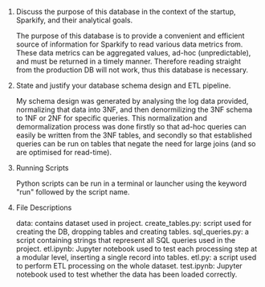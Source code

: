 1. Discuss the purpose of this database in the context of the startup, Sparkify, and their analytical goals.

    The purpose of this database is to provide a convenient and efficient source of information for Sparkify to read various data metrics from.
    These data metrics can be aggregated values, ad-hoc (unpredictable), and must be returned in a timely manner.
    Therefore reading straight from the production DB will not work, thus this database is necessary.

2. State and justify your database schema design and ETL pipeline.
    
    My schema design was generated by analysing the log data provided, normalizing that data into 3NF, and then denormilizing the 3NF schema to 
    1NF or 2NF for specific queries.
    This normalization and demormalization process was done firstly so that ad-hoc queries can easily be written from the 3NF tables, and 
    secondly so that established queries
    can be run on tables that negate the need for large joins (and so are optimised for read-time).
    
3. Running Scripts
    
    Python scripts can be run in a terminal or launcher using the keyword "run" followed by the script name.
    
4. File Descriptions
    
    data: contains dataset used in project.
    create_tables.py: script used for creating the DB, dropping tables and creating tables.
    sql_queries.py: a script containing strings that represent all SQL queries used in the project.
    etl.ipynb: Jupyter notebook used to test each processing step at a modular level, inserting a single record into tables.
    etl.py: a script used to perform ETL processing on the whole dataset.
    test.ipynb: Jupyter notebook used to test whether the data has been loaded correctly.

